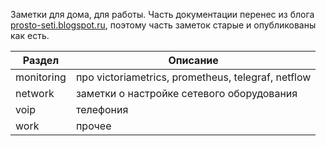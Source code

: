 Заметки для дома, для работы.
Часть документации перенес из блога [prosto-seti.blogspot.ru](http://prosto-seti.blogspot.ru), поэтому часть заметок старые и опубликованы как есть.

Раздел | Описание
--- | ---
monitoring | про victoriametrics, prometheus, telegraf, netflow
network | заметки о настройке сетевого оборудования
voip | телефония
work | прочее
